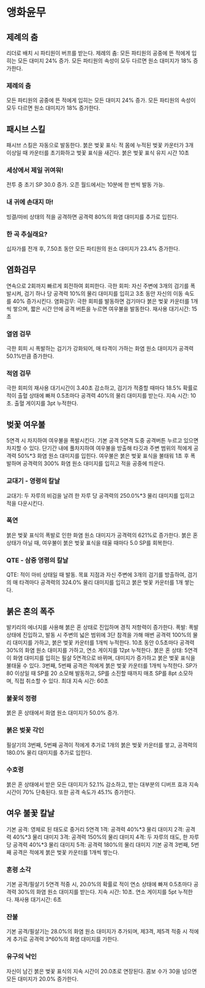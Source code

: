 # 앵화윤무

## 제례의 춤

리더로 배치 시 파티원이 버프를 받는다.
제례의 춤: 모든 파티원의 공중에 뜬 적에게 입히는 모든 대미지 24% 증가. 모든 파티원의 속성이 모두 다르면 원소 대미지가 18% 증가한다.

### 제례의 춤

모든 파티원의 공중에 뜬 적에게 입히는 모든 대미지 24% 증가. 모든 파티원의 속성이 모두 다르면 원소 대미지가 18% 증가한다.

## 패시브 스킬

패시브 스킬은 자동으로 발동한다.
붉은 벚꽃 표식: 적 몸에 누적된 벚꽃 카운터가 3개 이상일 때 카운터를 초기화하고 벚꽃 표식을 새긴다. 붉은 벚꽃 표식 유지 시간 10초

### 세상에서 제일 귀여워!

전투 중 초기 SP 30.0 증가. 오픈 월드에서는 10분에 한 번씩 발동 가능.

### 내 귀에 손대지 마!

빙결/마비 상태의 적을 공격하면 공격력 80%의 화염 대미지를 추가로 입힌다.

### 한 곡 추실래요?

십자가를 전개 후, 7.50초 동안 모든 파티원의 원소 대미지가 23.4% 증가한다.

## 염화검무

연속으로 2회까지 빠르게 회전하여 회피한다.
극한 회피: 자신 주변에 3개의 검기를 폭발시켜, 검기 하나 당 공격력 10%의 물리 대미지를 입히고 3초 동안 자신의 이동 속도를 40% 증가시킨다.
염화검무: 극한 회피를 발동하면 검기마다 붉은 벚꽃 카운터를 1개씩 쌓으며, 짧은 시간 안에 공격 버튼을 누르면 여우불을 발동한다. 재사용 대기시간: 15초

### 열염 검무

극한 회피 시 폭발하는 검기가 강화되어, 매 타격이 가하는 화염 원소 대미지가 공격력 50.1%만큼 증가한다.

### 적염 검무

극한 회피의 재사용 대기시간이 3.40초 감소하고, 검기가 적중할 때마다 18.5% 확률로 적이 출혈 상태에 빠져 0.5초마다 공격력 40%의 물리 대미지를 받는다. 지속 시간: 10초. 출혈 게이지를 3pt 누적한다.

## 벚꽃 여우불

5연격 시 차지하여 여우불을 폭발시킨다.
기본 공격 5연격 도중 공격버튼 누르고 있으면 차지할 수 있다. 단기간 내에 풀차지하여 여우불을 방출해 타깃과 주변 범위의 적에게 공격력 50%\*3 화염 원소 대미지를 입힌다. 여우불은 붉은 벚꽃 표식을 불태워 1초 후 폭발하며 공격력의 300% 화염 원소 대미지를 입히고 적을 공중에 띄운다.

### 교대기 - 영령의 칼날

교대기: 두 자루의 비검을 날려 한 자루 당 공격력의 250.0%\*3 물리 대미지를 입히고 적을 다운시킨다.

### 폭연

붉은 벚꽃 표식의 폭발로 인한 화염 원소 대미지가 공격력의 621%로 증가한다. 붉은 혼 상태가 아닐 때, 여우불이 붉은 벚꽃 표식을 태울 때마다 5.0 SP를 회복한다.

### QTE - 삼중 영령의 칼날

QTE: 적이 마비 상태일 때 발동.
목표 지점과 자신 주변에 3개의 검기를 방출하여, 검기의 매 타격마다 공격력의 324.0% 물리 대미지를 입히고 붉은 벚꽃 카운터를 1개 쌓는다.

## 붉은 혼의 폭주

발키리의 에너지를 사용해 붉은 혼 상태로 진입하며 경직 저항력이 증가한다.
폭발: 폭발 상태에 진입하고, 발동 시 주변의 넓은 범위에 3단 참격을 가해 매번 공격력 100%의 물리 대미지를 가하고, 붉은 벚꽃 카운터를 1개씩 누적한다. 10초 동안 0.5초마다 공격력 30%의 화염 원소 대미지를 가하고, 연소 게이지를 12pt 누적한다.
붉은 혼 상태: 5연격이 화염 대미지를 입히는 필살 5연격으로 바뀌며, 대미지가 증가하고 붉은 벚꽃 표식을 불태울 수 있다.
3번째, 5번째 공격은 적에게 붉은 벚꽃 카운터를 1개씩 누적한다.
SP가 80 이상일 때 SP를 20 소모해 발동하고, SP를 소진할 때까지 매초 SP를 8pt 소모하며, 직접 취소할 수 있다. 최대 지속 시간: 60초

### 불꽃의 정령

붉은 혼 상태에서 화염 원소 대미지가 50.0% 증가.

### 붉은 벚꽃 각인

필살기의 3번째, 5번째 공격이 적에게 추가로 1개의 붉은 벚꽃 카운터를 쌓고, 공격력의 180.0% 물리 대미지를 추가로 입힌다.

### 수호령

붉은 혼 상태에서 받은 모든 대미지가 52.1% 감소하고, 받는 대부분의 디버프 효과 지속 시간이 70% 단축된다. 또한 공격 속도가 45.1% 증가한다.

## 여우 불꽃 칼날

기본 공격: 영체로 된 태도로 중거리 5연격
1격: 공격력 40%\*3 물리 대미지
2격: 공격력 40%\*3 물리 대미지
3격: 공격력 150%의 물리 대미지
4격: 두 자루의 태도, 한 자루 당 공격력 40%\*3 물리 대미지
5격: 공격력 180%의 물리 대미지
기본 공격 3번째, 5번째 공격은 적에게 붉은 벚꽃 카운터를 1개씩 쌓는다.

### 혼령 소각

기본 공격/필살기 5연격 적중 시, 20.0%의 확률로 적이 연소 상태에 빠져 0.5초마다 공격력 30%의 화염 원소 대미지를 받는다. 지속 시간: 10초. 연소 게이지를 5pt 누적한다. 재사용 대기시간: 6초

### 잔불

기본 공격/필살기는 28.0%의 화염 원소 대미지가 추가되며, 제3격, 제5격 적중 시 적에게 추가로 공격력 3\*60%의 화염 대미지를 가한다.

### 유구의 낙인

자신이 남긴 붉은 벚꽃 표식의 지속 시간이 20.0초로 연장된다. 콤보 수가 30을 넘으면 모든 대미지가 20.0% 증가한다.
